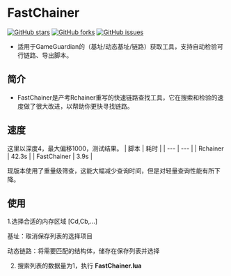 
# FastChainer
[![GitHub stars](https://img.shields.io/github/stars/n9tank/FastChainer)](https://github.com/n9tank/FastChainer/stargazers) [![GitHub forks](https://img.shields.io/github/forks/n9tank/FastChainer)](https://github.com/n9tank/FastChainer/network) [![GitHub issues](https://img.shields.io/github/issues/n9tank/FastChainer)](https://github.com/n9tank/FastChainer/issues)

+ 适用于GameGuardian的（基址/动态基址/链路）获取工具，支持自动检验可行链路、导出脚本。

## 简介
+ FastChainer是产考Rchainer重写的快速链路查找工具，它在搜索和检验的速度做了很大改进，以帮助你更快寻找链路。

## 速度
这里以深度4，最大偏移1000，测试结果。
| 脚本 | 耗时 | 
| --- | --- | 
| Rchainer  | 42.3s | 
| FastChainer | 3.9s | 

现版本使用了重量级筛查，这能大幅减少查询时间，但是对轻量查询性能有所下降。
## 使用

1.选择合适的内存区域 [Cd,Cb,...]

基址：取消保存列表的选择项目

动态链路：将需要匹配的结构体，储存在保存列表并选择

2. 搜索列表的数据量为1，执行 **FastChainer.lua**
